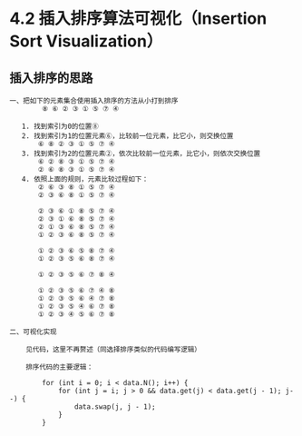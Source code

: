 # 4.2 插入排序算法可视化（Insertion Sort Visualization）

## 插入排序的思路

    一、把如下的元素集合使用插入排序的方法从小打到排序
            ⑧ ⑥ ② ③ ① ⑤ ⑦ ④
            
       1. 找到索引为0的位置⑧
       2. 找到索引为1的位置元素⑥，比较前一位元素，比它小，则交换位置
           ⑥ ⑧ ② ③ ① ⑤ ⑦ ④
       3. 找到索引为2的位置元素②，依次比较前一位元素，比它小，则依次交换位置
           ⑥ ② ⑧ ③ ① ⑤ ⑦ ④
           ② ⑥ ⑧ ③ ① ⑤ ⑦ ④
       4. 依照上面的规则，元素比较过程如下：
           ② ⑥ ③ ⑧ ① ⑤ ⑦ ④
           ② ③ ⑥ ⑧ ① ⑤ ⑦ ④
           
           ② ③ ⑥ ① ⑧ ⑤ ⑦ ④
           ② ③ ① ⑥ ⑧ ⑤ ⑦ ④
           ② ① ③ ⑥ ⑧ ⑤ ⑦ ④
           ① ② ③ ⑥ ⑧ ⑤ ⑦ ④
           
           ① ② ③ ⑥ ⑤ ⑧ ⑦ ④
           ① ② ③ ⑤ ⑥ ⑧ ⑦ ④
           
           ① ② ③ ⑤ ⑥ ⑦ ⑧ ④
           
           ① ② ③ ⑤ ⑥ ⑦ ④ ⑧ 
           ① ② ③ ⑤ ⑥ ④ ⑦ ⑧ 
           ① ② ③ ⑤ ④ ⑥ ⑦ ⑧
           ① ② ③ ④ ⑤ ⑥ ⑦ ⑧
    
    二、可视化实现
    
        见代码，这里不再赘述（同选择排序类似的代码编写逻辑）
        
        排序代码的主要逻辑：
        
            for (int i = 0; i < data.N(); i++) {
                for (int j = i; j > 0 && data.get(j) < data.get(j - 1); j--) {
                    data.swap(j, j - 1);
                }
            }
            
        